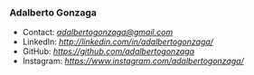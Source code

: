 
### **Adalberto Gonzaga**

* Contact: *<adalbertogonzaga@gmail.com>*
* LinkedIn: *http://linkedin.com/in/adalbertogonzaga/*
* GitHub: *https://github.com/adalbertogonzaga*
* Instagram: *https://www.instagram.com/adalbertogonzaga/*

